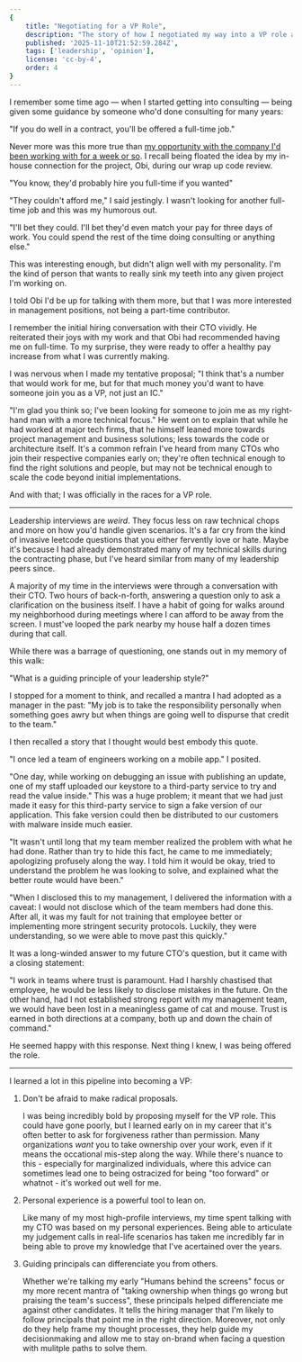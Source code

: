 ```yaml
---
{
    title: "Negotiating for a VP Role",
    description: "The story of how I negotiated my way into a VP role and the lessons learned along the way.",
    published: '2025-11-10T21:52:59.284Z',
    tags: ['leadership', 'opinion'],
    license: 'cc-by-4',
    order: 4
}
---
```


I remember some time ago — when I started getting into consulting — being given some guidance by someone who'd done consulting for many years:

"If you do well in a contract, you'll be offered a full-time job."

Never more was this more true than [my opportunity with the company I'd been working with for a week or so](/posts/fractional-leadership-in-practice). I recall being floated the idea by my in-house connection for the project, Obi, during our wrap up code review.

"You know, they'd probably hire you full-time if you wanted"

"They couldn't afford me," I said jestingly. I wasn't looking for another full-time job and this was my humorous out.

"I'll bet they could. I'll bet they'd even match your pay for three days of work. You could spend the rest of the time doing consulting or anything else."

This was interesting enough, but didn't align well with my personality. I'm the kind of person that wants to really sink my teeth into any given project I'm working on.

I told Obi I'd be up for talking with them more, but that I was more interested in management positions, not being a part-time contributor.

I remember the initial hiring conversation with their CTO vividly. He reiterated their joys with my work and that Obi had recommended having me on full-time. To my surprise, they were ready to offer a healthy pay increase from what I was currently making.

I was nervous when I made my tentative proposal; "I think that's a number that would work for me, but for that much money you'd want to have someone join you as a VP, not just an IC."

"I'm glad you think so; I've been looking for someone to join me as my right-hand man with a more technical focus." He went on to explain that while he had worked at major tech firms, that he himself leaned more towards project management and business solutions; less towards the code or architecture itself. It's a common refrain I've heard from many CTOs who join their respective companies early on; they're often technical enough to find the right solutions and people, but may not be technical enough to scale the code beyond initial implementations.

And with that; I was officially in the races for a VP role.

------

Leadership interviews are _weird_. They focus less on raw technical chops and more on how you'd handle given scenarios. It's a far cry from the kind of invasive leetcode questions that you either fervently love or hate. Maybe it's because I had already demonstrated many of my technical skills during the contracting phase, but I've heard similar from many of my leadership peers since.

A majority of my time in the interviews were through a conversation with their CTO. Two hours of back-n-forth, answering a question only to ask a clarification on the business itself. I have a habit of going for walks around my neighborhood during meetings where I can afford to be away from the screen. I must've looped the park nearby my house half a dozen times during that call.

While there was a barrage of questioning, one stands out in my memory of this walk:

"What is a guiding principle of your leadership style?"

I stopped for a moment to think, and recalled a mantra I had adopted as a manager in the past: "My job is to take the responsibility personally when something goes awry but when things are going well to dispurse that credit to the team."

I then recalled a story that I thought would best embody this quote.

"I once led a team of engineers working on a mobile app." I posited.

"One day, while working on debugging an issue with publishing an update, one of my staff uploaded our keystore to a third-party service to try and read the value inside." This was a huge problem; it meant that we had just made it easy for this third-party service to sign a fake version of our application. This fake version could then be distributed to our customers with malware inside much easier.

"It wasn't until long that my team member realized the problem with what he had done. Rather than try to hide this fact, he came to me immediately; apologizing profusely along the way. I told him it would be okay, tried to understand the problem he was looking to solve, and explained what the better route would have been."

"When I disclosed this to my management, I delivered the information with a caveat: I would not disclose which of the team members had done this. After all, it was my fault for not training that employee better or implementing more stringent security protocols. Luckily, they were understanding, so we were able to move past this quickly."

It was a long-winded answer to my future CTO's question, but it came with a closing statement:

"I work in teams where trust is paramount. Had I harshly chastised that employee, he would be less likely to disclose mistakes in the future. On the other hand, had I not established strong report with my management team, we would have been lost in a meaningless game of cat and mouse. Trust is earned in both directions at a company, both up and down the chain of command."

He seemed happy with this response. Next thing I knew, I was being offered the role.

-----

I learned a lot in this pipeline into becoming a VP:

1) Don't be afraid to make radical proposals.
   
   I was being incredibly bold by proposing myself for the VP role. This could have gone poorly, but I learned early on in my career that it's often better to ask for forgiveness rather than permission. Many organizations _want_ you to take ownership over your work, even if it means the occational mis-step along the way. While there's nuance to this - especially for marginalized individuals, where this advice can sometimes lead one to being ostracized for being "too forward" or whatnot - it's worked out well for me.

2) Personal experience is a powerful tool to lean on.

   Like many of my most high-profile interviews, my time spent talking with my CTO was based on my personal experiences. Being able to articulate my judgement calls in real-life scenarios has taken me incredibly far in being able to prove my knowledge that I've acertained over the years.

3) Guiding principals can differenciate you from others.

   Whether we're talking my early "Humans behind the screens" focus or my more recent mantra of "taking ownership when things go wrong but praising the team's success", these principals helped differenciate me against other candidates. It tells the hiring manager that I'm likely to follow principals that point me in the right direction. Moreover, not only do they help frame my thought processes, they help guide my decisionmaking and allow me to stay on-brand when facing a question with mulitple paths to solve them.
